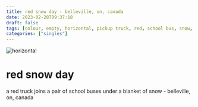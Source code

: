 ```yaml
---
title: red snow day - belleville, on, canada
date: 2023-02-28T09:37:18
draft: false
tags: [colour, empty, horizontal, pickup truck, red, school bus, snow, winter,belleville,on, canada]
categories: ["singles"]
---
```

![horizontal](/p/sbr-20230228-1004016.jpg)
<!--more-->
# red snow day
a red truck joins a pair of school buses under a blanket of snow - belleville, on, canada
